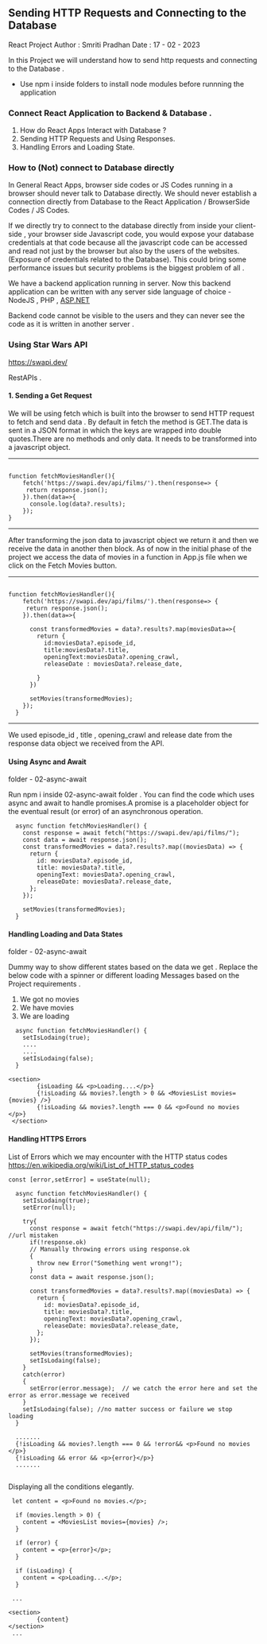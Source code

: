 ## Sending HTTP Requests and Connecting to the Database 
React Project
Author : Smriti Pradhan
Date : 17 - 02 - 2023 

In this Project we will understand how to send http requests and connecting to the Database .

* Use npm i inside folders to install node modules before runnning the application

### Connect React Application to Backend & Database .

1. How do React Apps Interact with Database ?
2. Sending HTTP Requests and Using Responses.
3. Handling Errors and Loading State.

### How to (Not) connect to Database directly

In General React Apps, browser side codes or JS Codes running in a browser should never talk to Database directly. We should never establish a connection directly from Database to the React Application / BrowserSide Codes / JS Codes.

If we directly try to connect to the database directly from inside your client-side , your browser side Javascript code, you would expose your database credentials at that code because all the javascript code can be accessed and read not just by the browser but also by the users of the websites.(Exposure of credentials related to the Database). This could bring some performance issues but security problems is the biggest problem of all .

We have a backend application running in server. Now this backend application can be written with any server side language of choice - NodeJS , PHP , [ASP.NET](http://ASP.NET) 

Backend code cannot be visible to the users and they can never see the code as it is written in another server .

### Using Star Wars API

https://swapi.dev/

RestAPIs . 

#### 1. Sending a Get Request

We will be using fetch which is built into the browser to send HTTP request to fetch and send data . By default in fetch the method is GET.The data is sent in a JSON format in which the keys are wrapped into double quotes.There are no methods and only data. It needs to be transformed into a javascript object.

-------------------------------------------------------------------
```

function fetchMoviesHandler(){
    fetch('https://swapi.dev/api/films/').then(response=> {
     return response.json();
    }).then(data=>{
      console.log(data?.results);
    });
}

```
-------------------------------------------------------------------
After transforming the json data to javascript object we return it and then we receive the data in another then block. As of now in the initial phase of the project we access the data of movies in a function in App.js file when we click on the Fetch Movies button.

-------------------------------------------------------------------
```

function fetchMoviesHandler(){
    fetch('https://swapi.dev/api/films/').then(response=> {
     return response.json();
    }).then(data=>{

      const transformedMovies = data?.results?.map(moviesData=>{
        return {
          id:moviesData?.episode_id,
          title:moviesData?.title,
          openingText:moviesData?.opening_crawl,
          releaseDate : moviesData?.release_date,

        }
      })

      setMovies(transformedMovies);
    });
  }

```
  -------------------------------------------------------------------
  We used episode_id , title , opening_crawl and release date from the response data object we received from the API.

#### Using Async and Await
folder - 02-async-await 

Run npm i inside 02-async-await folder . You can find the code which uses async and await to handle promises.A promise is a placeholder object for the eventual result (or error) of an asynchronous operation.

```
  async function fetchMoviesHandler() {
    const response = await fetch("https://swapi.dev/api/films/");
    const data = await response.json();
    const transformedMovies = data?.results?.map((moviesData) => {
      return {
        id: moviesData?.episode_id,
        title: moviesData?.title,
        openingText: moviesData?.opening_crawl,
        releaseDate: moviesData?.release_date,
      };
    });

    setMovies(transformedMovies);
  }

  ```

  #### Handling Loading and Data States
  folder - 02-async-await 

  Dummy way to show different states based on the data we get . Replace the below code with a spinner or different loading Messages based on the Project requirements . 

  1. We got no movies
  2. We have movies
  3. We are loading

```
  async function fetchMoviesHandler() {
    setIsLodaing(true);
    ....
    ....
    setIsLodaing(false);
  }

<section>
        {isLoading && <p>Loading....</p>}
        {!isLoading && movies?.length > 0 && <MoviesList movies={movies} />}
        {!isLoading && movies?.length === 0 && <p>Found no movies </p>}
 </section>

 ```

#### Handling HTTPS Errors


List of Errors which we may encounter with the HTTP status codes
https://en.wikipedia.org/wiki/List_of_HTTP_status_codes


```
const [error,setError] = useState(null);

  async function fetchMoviesHandler() {
    setIsLodaing(true);
    setError(null);

    try{
      const response = await fetch("https://swapi.dev/api/film/"); //url mistaken
      if(!response.ok) 
      // Manually throwing errors using response.ok
      {
        throw new Error("Something went wrong!");
      }
      const data = await response.json();

      const transformedMovies = data?.results?.map((moviesData) => {
        return {
          id: moviesData?.episode_id,
          title: moviesData?.title,
          openingText: moviesData?.opening_crawl,
          releaseDate: moviesData?.release_date,
        };
      });
  
      setMovies(transformedMovies);
      setIsLodaing(false);
    }
    catch(error)
    {
      setError(error.message);  // we catch the error here and set the error as error.message we received
    }
    setIsLodaing(false); //no matter success or failure we stop loading
  }

  .......
  {!isLoading && movies?.length === 0 && !error&& <p>Found no movies </p>}
  {!isLoading && error && <p>{error}</p>}
  .......


  ```


Displaying all the conditions elegantly.

```
 let content = <p>Found no movies.</p>;

  if (movies.length > 0) {
    content = <MoviesList movies={movies} />;
  }

  if (error) {
    content = <p>{error}</p>;
  }

  if (isLoading) {
    content = <p>Loading...</p>;
  }

 ...

<section>
        {content}
</section>
 ...

```